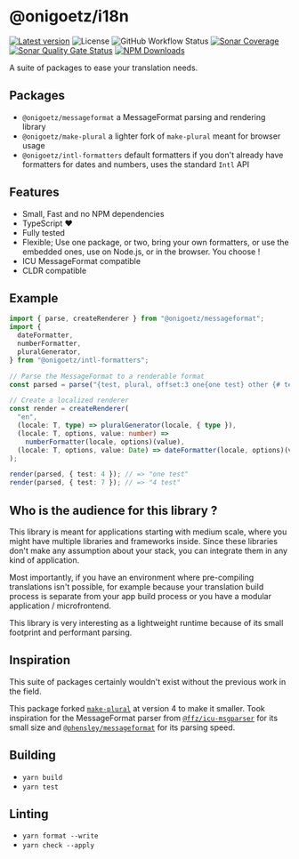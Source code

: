 # @onigoetz/i18n

[![Latest version](https://img.shields.io/github/release/onigoetz/i18n.svg?style=flat-square)](https://github.com/onigoetz/i18n/releases)
![License](https://img.shields.io/github/license/onigoetz/i18n?style=flat-square)
![GitHub Workflow Status](https://img.shields.io/github/actions/workflow/status/onigoetz/i18n/node.js.yml?style=flat-square&logo=github)
[![Sonar Coverage](https://sonarcloud.io/api/project_badges/measure?project=onigoetz_i18n&metric=coverage)](https://sonarcloud.io/dashboard?id=onigoetz_i18n)
[![Sonar Quality Gate Status](https://sonarcloud.io/api/project_badges/measure?project=onigoetz_i18n&metric=alert_status)](https://sonarcloud.io/dashboard?id=onigoetz_i18n)
[![NPM Downloads](https://img.shields.io/npm/dm/@onigoetz/messageformat?style=flat-square&logo=npm)](https://www.npmjs.com/package/@onigoetz/messageformat)

A suite of packages to ease your translation needs.

## Packages

- `@onigoetz/messageformat` a MessageFormat parsing and rendering library
- `@onigoetz/make-plural` a lighter fork of `make-plural` meant for browser usage
- `@onigoetz/intl-formatters` default formatters if you don't already have formatters for dates and numbers, uses the standard `Intl` API

## Features

- Small, Fast and no NPM dependencies
- TypeScript ❤️
- Fully tested
- Flexible; Use one package, or two, bring your own formatters, or use the embedded ones, use on Node.js, or in the browser. You choose !
- ICU MessageFormat compatible
- CLDR compatible

## Example

```typescript
import { parse, createRenderer } from "@onigoetz/messageformat";
import {
  dateFormatter,
  numberFormatter,
  pluralGenerator,
} from "@onigoetz/intl-formatters";

// Parse the MessageFormat to a renderable format
const parsed = parse("{test, plural, offset:3 one{one test} other {# test} }");

// Create a localized renderer
const render = createRenderer(
  "en",
  (locale: T, type) => pluralGenerator(locale, { type }),
  (locale: T, options, value: number) =>
    numberFormatter(locale, options)(value),
  (locale: T, options, value: Date) => dateFormatter(locale, options)(value)
);

render(parsed, { test: 4 }); // => "one test"
render(parsed, { test: 7 }); // => "4 test"
```

## Who is the audience for this library ?

This library is meant for applications starting with medium scale, where you might have multiple libraries and frameworks inside.
Since these libraries don't make any assumption about your stack, you can integrate them in any kind of application.

Most importantly, if you have an environment where pre-compiling translations isn't possible,
for example because your translation build process is separate from your app build process or you have a modular application / microfrontend.

This library is very interesting as a lightweight runtime because of its small footprint and performant parsing.

## Inspiration

This suite of packages certainly wouldn't exist without the previous work in the field.

This package forked [`make-plural`](https://www.npmjs.com/package/make-plural) at version 4 to make it smaller.
Took inspiration for the MessageFormat parser from [`@ffz/icu-msgparser`](https://www.npmjs.com/package/@ffz/icu-msgparser)
for its small size and [`@phensley/messageformat`](https://www.npmjs.com/package/@phensley/messageformat) for its parsing speed.

## Building

- `yarn build`
- `yarn test`

## Linting
- `yarn format --write`
- `yarn check --apply`